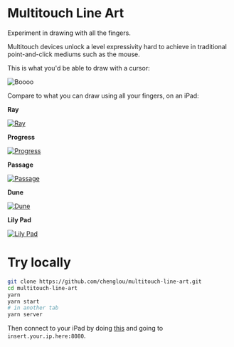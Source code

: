 # Multitouch Line Art

Experiment in drawing with all the fingers.

Multitouch devices unlock a level expressivity hard to achieve in traditional point-and-click mediums such as the mouse.

This is what you'd be able to draw with a cursor:

![Boooo](https://user-images.githubusercontent.com/1909539/50062299-456e0280-015b-11e9-919e-f77d15cfb5e7.jpeg)

Compare to what you can draw using all your fingers, on an iPad:

**Ray**

[![Ray](https://i.vimeocdn.com/video/746530871_780x439.jpg)](https://vimeo.com/306726498)

**Progress**

[![Progress](https://i.vimeocdn.com/video/746530859_780x439.jpg)](https://vimeo.com/306726496)

**Passage**

[![Passage](https://i.vimeocdn.com/video/746530860_780x439.jpg)](https://vimeo.com/306726485)

**Dune**

[![Dune](https://i.vimeocdn.com/video/746530879_780x439.jpg)](https://vimeo.com/306726502)

**Lily Pad**

[![Lily Pad](https://i.vimeocdn.com/video/746531442_780x439.jpg)](https://vimeo.com/306726511)

# Try locally

```sh
git clone https://github.com/chenglou/multitouch-line-art.git
cd multitouch-line-art
yarn
yarn start
# in another tab
yarn server
```

Then connect to your iPad by doing [this](https://stackoverflow.com/a/51868342/960178) and going to `insert.your.ip.here:8080`.
